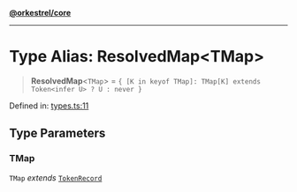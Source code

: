 [**@orkestrel/core**](../index.md)

***

# Type Alias: ResolvedMap\<TMap\>

> **ResolvedMap**\<`TMap`\> = `{ [K in keyof TMap]: TMap[K] extends Token<infer U> ? U : never }`

Defined in: [types.ts:11](https://github.com/orkestrel/core/blob/cbe5b2d7b027ca6f0f1301ef32750afb69b4764b/src/types.ts#L11)

## Type Parameters

### TMap

`TMap` *extends* [`TokenRecord`](TokenRecord.md)
